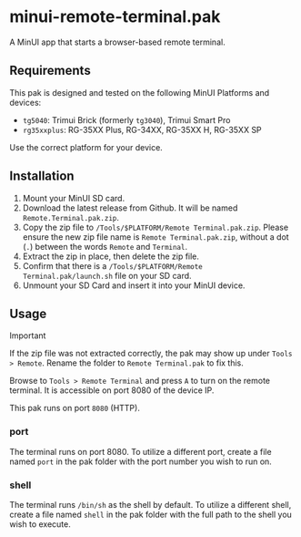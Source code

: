 # minui-remote-terminal.pak

A MinUI app that starts a browser-based remote terminal.

## Requirements

This pak is designed and tested on the following MinUI Platforms and devices:

- `tg5040`: Trimui Brick (formerly `tg3040`), Trimui Smart Pro
- `rg35xxplus`: RG-35XX Plus, RG-34XX, RG-35XX H, RG-35XX SP

Use the correct platform for your device.

## Installation

1. Mount your MinUI SD card.
2. Download the latest release from Github. It will be named `Remote.Terminal.pak.zip`.
3. Copy the zip file to `/Tools/$PLATFORM/Remote Terminal.pak.zip`. Please ensure the new zip file name is `Remote Terminal.pak.zip`, without a dot (`.`) between the words `Remote` and `Terminal`.
4. Extract the zip in place, then delete the zip file.
5. Confirm that there is a `/Tools/$PLATFORM/Remote Terminal.pak/launch.sh` file on your SD card.
6. Unmount your SD Card and insert it into your MinUI device.

## Usage

> [!IMPORTANT]
> If the zip file was not extracted correctly, the pak may show up under `Tools > Remote`. Rename the folder to `Remote Terminal.pak` to fix this.

Browse to `Tools > Remote Terminal` and press `A` to turn on the remote terminal. It is accessible on port 8080 of the device IP.

This pak runs on port `8080` (HTTP).

### port

The terminal runs on port 8080. To utilize a different port, create a file named `port` in the pak folder with the port number you wish to run on.

### shell

The terminal runs `/bin/sh` as the shell by default. To utilize a different shell, create a file named `shell` in the pak folder with the full path to the shell you wish to execute.
